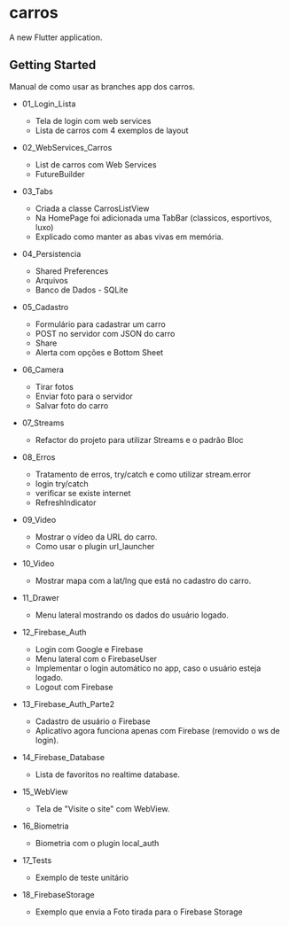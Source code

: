 # carros

A new Flutter application.

## Getting Started

Manual de como usar as branches app dos carros.

* 01_Login_Lista

    - Tela de login com web services
    - Lista de carros com 4 exemplos de layout

* 02_WebServices_Carros

    - List de carros com Web Services
    - FutureBuilder

* 03_Tabs

    - Criada a classe CarrosListView
    - Na HomePage foi adicionada uma TabBar (classicos, esportivos, luxo)
    - Explicado como manter as abas vivas em memória.

* 04_Persistencia

    - Shared Preferences
    - Arquivos
    - Banco de Dados - SQLite

* 05_Cadastro

    - Formulário para cadastrar um carro
    - POST no servidor com JSON do carro
    - Share
    - Alerta com opções e Bottom Sheet

* 06_Camera

    - Tirar fotos
    - Enviar foto para o servidor
    - Salvar foto do carro

* 07_Streams

    - Refactor do projeto para utilizar Streams e o padrão Bloc

* 08_Erros

    - Tratamento de erros, try/catch e como utilizar stream.error
    - login try/catch
    - verificar se existe internet
    - RefreshIndicator

* 09_Video

    - Mostrar o vídeo da URL do carro.
    - Como usar o plugin url_launcher

* 10_Video

    - Mostrar mapa com a lat/lng que está no cadastro do carro.

* 11_Drawer

    - Menu lateral mostrando os dados do usuário logado.

* 12_Firebase_Auth

    - Login com Google e Firebase
    - Menu lateral com o FirebaseUser
    - Implementar o login automático no app, caso o usuário esteja logado.
    - Logout com Firebase

* 13_Firebase_Auth_Parte2

    - Cadastro de usuário o Firebase
    - Aplicativo agora funciona apenas com Firebase (removido o ws de login).

* 14_Firebase_Database

    - Lista de favoritos no realtime database.

* 15_WebView

    - Tela de "Visite o site" com WebView.

* 16_Biometria

    - Biometria com o plugin local_auth
    
* 17_Tests

    - Exemplo de teste unitário
    
* 18_FirebaseStorage

    - Exemplo que envia a Foto tirada para o Firebase Storage